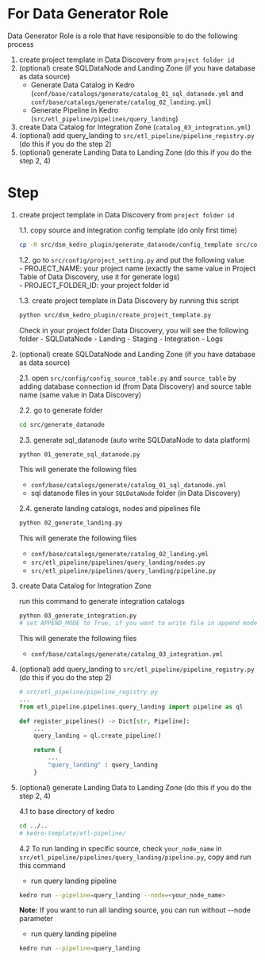 # For Data Generator Role
Data Generator Role is a role that have resiponsible to do the following process
1. create project template in Data Discovery from `project folder id`
2. (optional) create SQLDataNode and Landing Zone (if you have database as data source) 
    - Generate Data Catalog in Kedro (`conf/base/catalogs/generate/catalog_01_sql_datanode.yml` and `conf/base/catalogs/generate/catalog_02_landing.yml`)
    - Generate Pipeline in Kedro (`src/etl_pipeline/pipelines/query_landing`)
3. create Data Catalog for Integration Zone (`catalog_03_integration.yml`)
4. (optional) add query_landing to `src/etl_pipeline/pipeline_registry.py` (do this if you do the step 2)
5. (optional) generate Landing Data to Landing Zone (do this if you do the step 2, 4)


# Step

1. create project template in Data Discovery from `project folder id`

    1.1. copy source and integration config template (do only first time)
    ```sh
    cp -R src/dsm_kedro_plugin/generate_datanode/config_template src/config
    ```

    1.2. go to `src/config/project_setting.py` and put the following value   
        - PROJECT_NAME: your project name (exactly the same value in Project Table of Data Discovery, use it for generate logs)   
        - PROJECT_FOLDER_ID: your project folder id   

    1.3. create project template in Data Discovery by running this script
    ```sh
    python src/dsm_kedro_plugin/create_project_template.py
    ```
    Check in your project folder Data Discovery, you will see the following folder 
        - SQLDataNode
        - Landing
        - Staging
        - Integration
        - Logs
    
2. (optional) create SQLDataNode and Landing Zone (if you have database as data source) 


    2.1. open `src/config/config_source_table.py` and `source_table` by adding database connection id (from Data Discovery) and source table name (same value in Data Discovery)

    2.2. go to generate folder
    ```sh
    cd src/generate_datanode
    ```

    2.3. generate sql_datanode (auto write SQLDataNode to data platform)
    ```sh
    python 01_generate_sql_datanode.py
    ```
    This will generate the following files
    - `conf/base/catalogs/generate/catalog_01_sql_datanode.yml`
    - sql datanode files in your `SQLDataNode` folder (in Data Discovery)

    2.4. generate landing catalogs, nodes and pipelines file
    ```sh
    python 02_generate_landing.py
    ```
    This will generate the following files
    - `conf/base/catalogs/generate/catalog_02_landing.yml`
    - `src/etl_pipeline/pipelines/query_landing/nodes.py`
    - `src/etl_pipeline/pipelines/query_landing/pipeline.py`

3. create Data Catalog for Integration Zone  

    run this command to generate integration catalogs
    ```sh
    python 03_generate_integration.py
    # set APPEND_MODE to True, if you want to write file in append mode and partition on query date
    ```
    This will generate the following files
    - `conf/base/catalogs/generate/catalog_03_integration.yml`

4. (optional) add query_landing to `src/etl_pipeline/pipeline_registry.py` (do this if you do the step 2)

    ```python
    # src/etl_pipeline/pipeline_registry.py
    ...
    from etl_pipeline.pipelines.query_landing import pipeline as ql

    def register_pipelines() -> Dict[str, Pipeline]:
        ...
        query_landing = ql.create_pipeline()

        return {
            ...
            "query_landing" : query_landing
        }
    ```


5. (optional) generate Landing Data to Landing Zone (do this if you do the step 2, 4)   

    4.1 to base directory of kedro
    ```sh
    cd ../.. 
    # kedro-template/etl-pipeline/
    ```
    4.2 To run landing in specific source, check `your_node_name` in `src/etl_pipeline/pipelines/query_landing/pipeline.py`, copy and run this command
    - run query landing pipeline
    ```sh
    kedro run --pipeline=query_landing --node=<your_node_name>
    ```

    **Note:** If you want to run all landing source, you can run without --node parameter
    - run query landing pipeline
    ```sh
    kedro run --pipeline=query_landing
```

